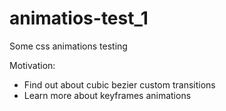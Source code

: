 # animatios-test_1
Some css animations testing

Motivation:
- Find out about cubic bezier custom transitions
- Learn more about keyframes animations
